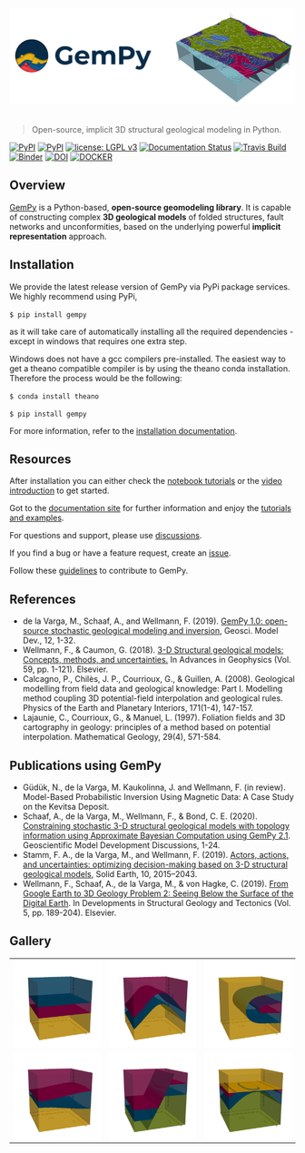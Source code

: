 # <p align="center"><img src="docs/readme_images/header_combined_slim.png" width="1000"></p>

> Open-source, implicit 3D structural geological modeling in Python.

[![PyPI](https://img.shields.io/badge/python-3-blue.svg)](https://www.python.org/downloads/)
[![PyPI](https://img.shields.io/badge/pypi-1.0-blue.svg)](https://pypi.org/project/gempy/)
[![license: LGPL v3](https://img.shields.io/badge/license-LGPL%20v3-blue.svg)](https://github.com/cgre-aachen/gempy/blob/master/LICENSE)
[![Documentation Status](https://assets.readthedocs.org/static/projects/badges/passing-flat.svg)](http://docs.gempy.org)
[![Travis Build](https://travis-ci.org/cgre-aachen/gempy.svg?branch=master)](https://travis-ci.org/github/cgre-aachen/gempy/branches)
[![Binder](https://mybinder.org/badge.svg)](https://mybinder.org/v2/gh/cgre-aachen/gempy/master)
[![DOI](https://zenodo.org/badge/96211155.svg)](https://zenodo.org/badge/latestdoi/96211155)
[![DOCKER](https://img.shields.io/docker/cloud/automated/leguark/gempy.svg)](https://cloud.docker.com/repository/docker/leguark/gempy)

## Overview

[GemPy](https://www.gempy.org/) is a Python-based, **open-source geomodeling library**. It is
capable of constructing complex **3D geological models** of folded
structures, fault networks and unconformities, based on the underlying
powerful **implicit representation** approach. 

## Installation

We provide the latest release version of GemPy via PyPi package services. We highly recommend using PyPi,

`$ pip install gempy`

as it will take care of automatically installing all the required dependencies - except in windows that requires one extra step.

Windows does not have a gcc compilers pre-installed. The easiest way to get a theano compatible compiler is by using 
the theano conda installation. Therefore the process would be the following:

`$ conda install theano`

`$ pip install gempy`

For more information, refer to the [installation documentation](https://docs.gempy.org/installation.html).

## Resources

After installation you can either check the [notebook tutorials](https://docs.gempy.org/getting_started/get_started.html#sphx-glr-getting-started-get-started-py) 
or the [video introduction](https://www.youtube.com/watch?v=n0btC5Zilyc) to get started.

Got to the [documentation site](http://docs.gempy.org/) for further information and enjoy the [tutorials and examples](https://www.gempy.org/tutorials).

For questions and support, please use [discussions](https://github.com/cgre-aachen/gempy/discussions).

If you find a bug or have a feature request, create an [issue](https://github.com/cgre-aachen/gempy/issues).

Follow these [guidelines](https://github.com/cgre-aachen/gempy/blob/WIP_readme-update-march21/CONTRIBUTING.md) to contribute to GemPy.

<a name="ref"></a>
## References 

* de la Varga, M., Schaaf, A., and Wellmann, F. (2019). [GemPy 1.0: open-source stochastic geological modeling and inversion](https://gmd.copernicus.org/articles/12/1/2019/gmd-12-1-2019.pdf), Geosci. Model Dev., 12, 1-32.
* Wellmann, F., & Caumon, G. (2018). [3-D Structural geological models: Concepts, methods, and uncertainties.](https://hal.univ-lorraine.fr/hal-01921494/file/structural_models_for_geophysicsHAL.pdf) In Advances in Geophysics (Vol. 59, pp. 1-121). Elsevier.
* Calcagno, P., Chilès, J. P., Courrioux, G., & Guillen, A. (2008). Geological modelling from field data and geological knowledge: Part I. Modelling method coupling 3D potential-field interpolation and geological rules. Physics of the Earth and Planetary Interiors, 171(1-4), 147-157.
* Lajaunie, C., Courrioux, G., & Manuel, L. (1997). Foliation fields and 3D cartography in geology: principles of a method based on potential interpolation. Mathematical Geology, 29(4), 571-584.

## Publications using GemPy

* Güdük, N., de la Varga, M. Kaukolinna, J. and Wellmann, F. (in review). Model-Based Probabilistic Inversion Using Magnetic Data: A Case Study on the Kevitsa Deposit.
* Schaaf, A., de la Varga, M., Wellmann, F., & Bond, C. E. (2020). [Constraining stochastic 3-D structural geological models with topology information using Approximate Bayesian Computation using GemPy 2.1](https://gmd.copernicus.org/preprints/gmd-2020-136/gmd-2020-136.pdf). Geoscientific Model Development Discussions, 1-24.
* Stamm, F. A., de la Varga, M., and Wellmann, F. (2019). [Actors, actions, and uncertainties: optimizing decision-making based on 3-D structural geological models](https://se.copernicus.org/articles/10/2015/2019/se-10-2015-2019.html), Solid Earth, 10, 2015–2043.
* Wellmann, F., Schaaf, A., de la Varga, M., & von Hagke, C. (2019). [From Google Earth to 3D Geology Problem 2: Seeing Below the Surface of the Digital Earth](
https://www.sciencedirect.com/science/article/pii/B9780128140482000156).
In Developments in Structural Geology and Tectonics (Vol. 5, pp. 189-204). Elsevier.

## Gallery

<p>
<table>
<tr>

  <td>
  <a href="https://docs.gempy.org/examples/geometries/1_horizontal_stratigraphic.html#sphx-glr-examples-geometries-1-horizontal-stratigraphic-py">
  <img alt="colormapped image plot thumbnail" src="docs/readme_images/model1_nodata.png" width="300" />
  </a>
  </td>
  
  <td>
  <a href="https://docs.gempy.org/examples/geometries/2_fold.html#sphx-glr-examples-geometries-2-fold-py">
  <img alt="colormapped image plot thumbnail" src="docs/readme_images/model2_nodata.png" width="300" />
  </a>
  </td>
  
   <td>
  <a href="https://docs.gempy.org/examples/geometries/3_recumbent_fold.html#sphx-glr-examples-geometries-3-recumbent-fold-py">
  <img alt="colormapped image plot thumbnail" src="docs/readme_images/model3_nodata.png" width="300" />
  </a>
  </td>

</tr>
<tr>

  <td>
  <a href="https://docs.gempy.org/examples/geometries/4_pinchout.html#sphx-glr-examples-geometries-4-pinchout-py">
  <img alt="colormapped image plot thumbnail" src="docs/readme_images/model4_nodata.png" width="300" />
  </a>
  </td>
  
  <td>
  <a href="https://docs.gempy.org/examples/geometries/5_fault.html#sphx-glr-examples-geometries-5-fault-py">
  <img alt="colormapped image plot thumbnail" src="docs/readme_images/model5_nodata.png" width="300" />
  </a>
  </td>
  
  <td>
  <a href="https://docs.gempy.org/examples/geometries/6_unconformity.html#sphx-glr-examples-geometries-6-unconformity-py">
  <img alt="colormapped image plot thumbnail" src="docs/readme_images/model6_nodata.png" width="300" />
  </a>
  </td>

</tr>
</table>
</p>
